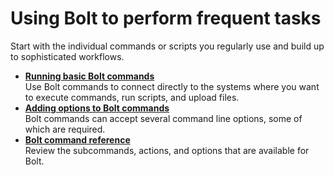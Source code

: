 # Using Bolt to perform frequent tasks

Start with the individual commands or scripts you regularly use and build up to sophisticated workflows. 

-   **[Running basic Bolt commands](running_bolt_commands.md#)**  
Use Bolt commands to connect directly to the systems where you want to execute commands, run scripts, and upload files.
-   **[Adding options to Bolt commands](bolt_options.md#)**  
Bolt commands can accept several command line options, some of which are required.
-   **[Bolt command reference](bolt_command_reference.md#)**  
Review the subcommands, actions, and options that are available for Bolt.

